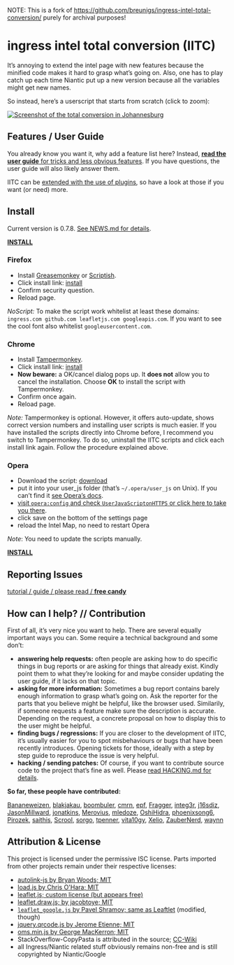 NOTE: This is a fork of https://github.com/breunigs/ingress-intel-total-conversion/ purely for archival purposes!


ingress intel total conversion (IITC)
=====================================

It’s annoying to extend the intel page with new features because the minified code makes it hard to grasp what’s going on. Also, one has to play catch up each time Niantic put up a new version because all the variables might get new names.

So instead, here’s a userscript that starts from scratch (click to zoom):

[![Screenshot of the total conversion in Johannesburg](https://iitcserv.appspot.com/screenshots/screen_small.png)](https://iitcserv.appspot.com/screenshots/screen.png)


Features / User Guide
---------------------

You already know you want it, why add a feature list here? Instead, [**read the user guide** for tricks and less obvious features](https://github.com/Binary-L0G1C/ingress-intel-total-conversion/tree/gh-pages/USERGUIDE.md). If you have questions, the user guide will also likely answer them.

IITC can be [extended with the use of plugins](https://github.com/Binary-L0G1C/ingress-intel-total-conversion/tree/gh-pages/plugins), so have a look at those if you want (or need) more.


Install
-------

Current version is 0.7.8. [See NEWS.md for details](https://github.com/Binary-L0G1C/ingress-intel-total-conversion/blob/gh-pages/NEWS.md).

[**INSTALL**](https://raw.github.com/Binary-L0G1C/ingress-intel-total-conversion/gh-pages/dist/total-conversion-build.user.js)

### Firefox

- Install [Greasemonkey](https://addons.mozilla.org/en-US/firefox/addon/greasemonkey/) or [Scriptish](https://addons.mozilla.org/en-US/firefox/addon/scriptish/).
- Click install link: [install](https://raw.github.com/Binary-L0G1C/ingress-intel-total-conversion/gh-pages/dist/total-conversion-build.user.js)
- Confirm security question.
- Reload page.

*NoScript:* To make the script work whitelist at least these domains: `ingress.com github.com leafletjs.com googleapis.com`. If you want to see the cool font also whitelist `googleusercontent.com`.

### Chrome

- Install [Tampermonkey](https://chrome.google.com/webstore/detail/tampermonkey/dhdgffkkebhmkfjojejmpbldmpobfkfo/details).
- Click install link: [install](https://raw.github.com/Binary-L0G1C/ingress-intel-total-conversion/gh-pages/dist/total-conversion-build.user.js)
- **Now beware:** a OK/cancel dialog pops up. It **does not** allow you to cancel the installation. Choose **OK** to install the script with Tampermonkey.
- Confirm once again.
- Reload page.

*Note:* Tampermonkey is optional. However, it offers auto-update, shows correct version numbers and installing user scripts is much easier. If you have installed the scripts directly into Chrome before, I recommend you switch to Tampermonkey. To do so, uninstall the IITC scripts and click each install link again. Follow the procedure explained above.

### Opera
- Download the script: [download](https://raw.github.com/Binary-L0G1C/ingress-intel-total-conversion/gh-pages/dist/total-conversion-build.user.js)
- put it into your user_js folder (that’s `~/.opera/user_js` on Unix). If you can’t find it [see Opera’s docs](http://www.opera.com/docs/userjs/using/#writingscripts).
- [visit `opera:config` and check `UserJavaScriptonHTTPS` or click here to take you there](opera:config#UserPrefs|UserJavaScriptonHTTPS).
- click save on the bottom of the settings page
- reload the Intel Map, no need to restart Opera

*Note*: You need to update the scripts manually.


[**INSTALL**](https://raw.github.com/Binary-L0G1C/ingress-intel-total-conversion/gh-pages/dist/total-conversion-build.user.js)

Reporting Issues
----------------

[tutorial / guide / please read / **free candy**](https://github.com/Binary-L0G1C/ingress-intel-total-conversion/blob/gh-pages/HACKING.md#how-do-i-report-bugs)


How can I help? // Contribution
-------------------------------

First of all, it’s very nice you want to help. There are several equally important ways you can. Some require a technical background and some don’t:
- **answering help requests:** often people are asking how to do specific things in bug reports or are asking for things that already exist. Kindly point them to what they’re looking for and maybe consider updating the user guide, if it lacks on that topic.
- **asking for more information:** Sometimes a bug report contains barely enough information to grasp what’s going on. Ask the reporter for the parts that you believe might be helpful, like the browser used. Similarily, if someone requests a feature make sure the description is accurate. Depending on the request, a concrete proposal on how to display this to the user might be helpful.
- **finding bugs / regressions:** If you are closer to the development of IITC, it’s usually easier for you to spot misbehaviours or bugs that have been recently introduces. Opening tickets for those, ideally with a step by step guide to reproduce the issue is very helpful.
- **hacking / sending patches:** Of course, if you want to contribute source code to the project that’s fine as well. Please [read HACKING.md for details](https://github.com/Binary-L0G1C/ingress-intel-total-conversion/blob/gh-pages/HACKING.md).

**So far, these people have contributed:**

[Bananeweizen](https://github.com/Bananeweizen),
[blakjakau](https://github.com/blakjakau),
[boombuler](https://github.com/boombuler),
[cmrn](https://github.com/cmrn),
[epf](https://github.com/epf),
[Fragger](https://github.com/Fragger),
[integ3r](https://github.com/integ3r),
[j16sdiz](https://github.com/j16sdiz),
[JasonMillward](https://github.com/JasonMillward),
[jonatkins](https://github.com/jonatkins),
[Merovius](https://github.com/Merovius),
[mledoze](https://github.com/mledoze),
[OshiHidra](https://github.com/OshiHidra),
[phoenixsong6](https://github.com/phoenixsong6),
[Pirozek](https://github.com/Pirozek),
[saithis](https://github.com/saithis),
[Scrool](https://github.com/Scrool),
[sorgo](https://github.com/sorgo),
[tpenner](https://github.com/tpenner),
[vita10gy](https://github.com/vita10gy),
[Xelio](https://github.com/Xelio),
[ZauberNerd](https://github.com/ZauberNerd),
[waynn](https://github.com/waynn)


Attribution & License
---------------------

This project is licensed under the permissive ISC license. Parts imported from other projects remain under their respective licenses:

- [autolink-js by Bryan Woods; MIT](https://github.com/bryanwoods/autolink-js)
- [load.js by Chris O'Hara; MIT](https://github.com/chriso/load.js)
- [leaflet.js; custom license (but appears free)](http://leafletjs.com/)
- [leaflet.draw.js; by jacobtoye; MIT](https://github.com/Leaflet/Leaflet.draw)
- [`leaflet_google.js` by Pavel Shramov; same as Leaftlet](https://github.com/shramov/leaflet-plugins) (modified, though)
- [jquery.qrcode.js by Jerome Etienne; MIT](https://github.com/jeromeetienne/jquery-qrcode)
- [oms.min.js by George MacKerron; MIT](https://github.com/jawj/OverlappingMarkerSpiderfier-Leaflet)
- StackOverflow-CopyPasta is attributed in the source; [CC-Wiki](https://creativecommons.org/licenses/by-sa/3.0/)
- all Ingress/Niantic related stuff obviously remains non-free and is still copyrighted by Niantic/Google
